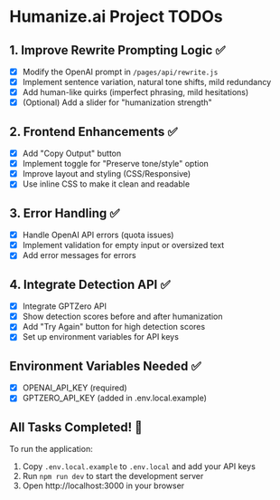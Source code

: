 # Humanize.ai Project TODOs

## 1. Improve Rewrite Prompting Logic ✅
- [x] Modify the OpenAI prompt in `/pages/api/rewrite.js`
- [x] Implement sentence variation, natural tone shifts, mild redundancy
- [x] Add human-like quirks (imperfect phrasing, mild hesitations)
- [x] (Optional) Add a slider for "humanization strength"

## 2. Frontend Enhancements ✅
- [x] Add "Copy Output" button
- [x] Implement toggle for "Preserve tone/style" option
- [x] Improve layout and styling (CSS/Responsive)
- [x] Use inline CSS to make it clean and readable

## 3. Error Handling ✅
- [x] Handle OpenAI API errors (quota issues)
- [x] Implement validation for empty input or oversized text
- [x] Add error messages for errors

## 4. Integrate Detection API ✅
- [x] Integrate GPTZero API
- [x] Show detection scores before and after humanization
- [x] Add "Try Again" button for high detection scores
- [x] Set up environment variables for API keys

## Environment Variables Needed ✅
- [x] OPENAI_API_KEY (required)
- [x] GPTZERO_API_KEY (added in .env.local.example)

## All Tasks Completed! 🎉

To run the application:
1. Copy `.env.local.example` to `.env.local` and add your API keys
2. Run `npm run dev` to start the development server
3. Open http://localhost:3000 in your browser